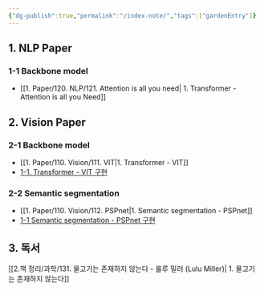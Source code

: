```yaml
---
{"dg-publish":true,"permalink":"/index-note/","tags":["gardenEntry"]}
---
```


## 1. NLP Paper
### 1-1 Backbone model
- [[1. Paper/120. NLP/121. Attention is all you need\| 1. Transformer - Attention is all you Need]]
## 2. Vision Paper
### 2-1 Backbone model
- [[1. Paper/110. Vision/111. VIT\|1. Transformer - VIT]]
- [1-1. Transformer - VIT 구현](https://github.com/youngjaean/model-implement-pytorch/blob/main/vit.ipynb)
### 2-2 Semantic segmentation
- [[1. Paper/110. Vision/112. PSPnet\|1. Semantic segmentation - PSPnet]]
- [1-1 Semantic segmentation - PSPnet 구현](https://github.com/youngjaean/model-implement-pytorch/blob/main/Pspnet.ipynb)
## 3. 독서
[[2.책 정리/과학/131. 물고기는 존재하지 않는다 - 룰루 밀러 (Lulu Miller)\| 1. 물고기는 존재하지 않는다]]